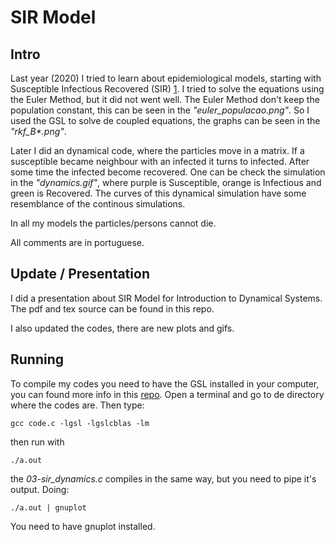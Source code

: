 # SIR Model

## Intro
Last year (2020) I tried to learn about epidemiological models, starting with Susceptible Infectious Recovered (SIR) [1](https://en.wikipedia.org/wiki/Compartmental_models_in_epidemiology). I tried to solve the equations using the Euler Method, but it did not went well. The Euler Method don't keep the population constant, this can be seen in the _"euler_populacao.png"_. So I used the GSL to solve de coupled equations, the graphs can be seen in the _"rkf_B*.png"_. 

Later I did an dynamical code, where the particles move in a matrix. If a susceptible became neighbour with an infected it turns to infected. After some time the infected become recovered. One can be check the simulation in the _"dynamics.gif"_, where purple is Susceptible, orange is Infectious and green is Recovered. The curves of this dynamical simulation have some resemblance of the continous simulations.

In all my models the particles/persons cannot die. 

All comments are in portuguese.

## Update / Presentation
I did a presentation about SIR Model for Introduction to Dynamical Systems. The pdf and tex source can be found in this repo.

I also updated the codes, there are new plots and gifs.

## Running

To compile my codes you need to have the GSL installed in your computer, you can found more info in this [repo](https://github.com/pedhmendes/gsl). Open a terminal and go to de directory where the codes are. Then type:

```gcc code.c -lgsl -lgslcblas -lm```

then run with

```./a.out```

the _03-sir_dynamics.c_ compiles in the same way, but you need to pipe it's output. Doing:

```./a.out | gnuplot```

You need to have gnuplot installed.
